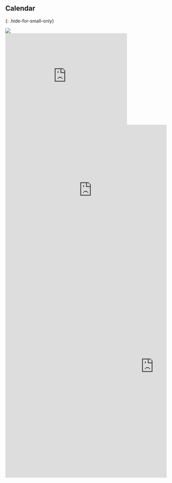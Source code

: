 <div class="small-12 column">

## Calendar
{: .hide-for-small-only}  

  <div class="show-for-portrait">
  <a href="https://www.google.com/calendar/embed?showTitle=0&amp;wkst=2&amp;hl=en&amp;bgcolor=%23FFFFFF&amp;src=inlandsplash%40remysaintjames.com&amp;color=%232952A3&amp;src=remystjames.com_r4g8n30c544g2klii0jv4m1qcs%40group.calendar.google.com&amp;color=%235B123B&amp;src=remystjames.com_eie817sde8qlis4tgnemr074c8%40group.calendar.google.com&amp;color=%232F6309&amp;ctz=America%2FLos_Angeles"><img src="{{ site.url }}{{ site.baseurl }}{{ page.d.img }}/small-mobile/small-touch-calendar.png"/></a>
  </div>
  <div class="show-for-landscape">
  <iframe class="calendar-embed show-for-small-only" src="https://www.google.com/calendar/embed?showTitle=0&amp;wkst=2&amp;hl=en&amp;bgcolor=%23FFFFFF&amp;src=inlandsplash%40remysaintjames.com&amp;color=%232952A3&amp;src=remystjames.com_r4g8n30c544g2klii0jv4m1qcs%40group.calendar.google.com&amp;color=%235B123B&amp;src=remystjames.com_eie817sde8qlis4tgnemr074c8%40group.calendar.google.com&amp;color=%232F6309&amp;ctz=America%2FLos_Angeles" style=" border-width:0 " width="380" height="285" frameborder="0" scrolling="no"></iframe>
  <iframe class="calendar-embed show-for-medium-only" src="https://www.google.com/calendar/embed?showTitle=0&amp;wkst=2&amp;hl=en&amp;bgcolor=%23FFFFFF&amp;src=inlandsplash%40remysaintjames.com&amp;color=%232952A3&amp;src=remystjames.com_r4g8n30c544g2klii0jv4m1qcs%40group.calendar.google.com&amp;color=%235B123B&amp;src=remystjames.com_eie817sde8qlis4tgnemr074c8%40group.calendar.google.com&amp;color=%232F6309&amp;ctz=America%2FLos_Angeles" style=" border-width:0 " width="540" height="405" frameborder="0" scrolling="no"></iframe>
  <iframe class="calendar-embed show-for-large-up" src="https://www.google.com/calendar/embed?showTitle=0&amp;wkst=2&amp;hl=en&amp;bgcolor=%23FFFFFF&amp;src=inlandsplash%40remysaintjames.com&amp;color=%232952A3&amp;src=remystjames.com_r4g8n30c544g2klii0jv4m1qcs%40group.calendar.google.com&amp;color=%235B123B&amp;src=remystjames.com_eie817sde8qlis4tgnemr074c8%40group.calendar.google.com&amp;color=%232F6309&amp;ctz=America%2FLos_Angeles" style=" border-width:0 " width="925" height="694" frameborder="0" scrolling="no"></iframe>
  </div>
</div>

